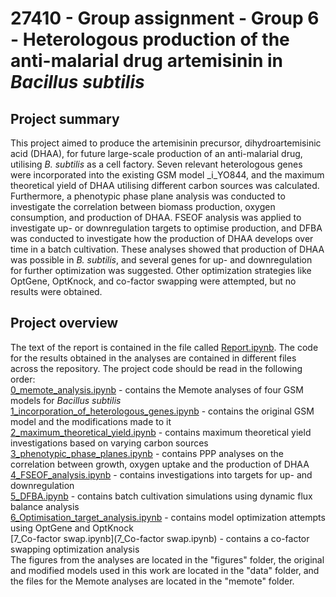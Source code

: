 # 27410 - Group assignment - Group 6 - Heterologous production of the anti-malarial drug artemisinin in _Bacillus subtilis_

## Project summary
This project aimed to produce the artemisinin precursor, dihydroartemisinic acid (DHAA), for future large-scale production of an anti-malarial drug, utilising _B. subtilis_ as a cell factory. Seven relevant heterologous genes were incorporated into the existing GSM model _i_YO844, and the maximum theoretical yield of DHAA utilising different carbon sources was calculated. Furthermore, a phenotypic phase plane analysis was conducted to investigate the correlation between biomass production, oxygen consumption, and production of DHAA. FSEOF analysis was applied to investigate up- or downregulation targets to optimise production, and DFBA was conducted to investigate how the production of DHAA develops over time in a batch cultivation. These analyses showed that production of DHAA was possible in _B. subtilis_, and several genes for up- and downregulation for further optimization was suggested. Other optimization strategies like OptGene, OptKnock, and co-factor swapping were attempted, but no results were obtained.

## Project overview
The text of the report is contained in the file called [Report.ipynb](Report.ipynb). The code for the results obtained in the analyses are contained in different files across the repository. The project code should be read in the following order: \
[0_memote_analysis.ipynb](0_memote_analysis.ipynb)  - contains the Memote analyses of four GSM models for _Bacillus subtilis_ \
[1_incorporation_of_heterologous_genes.ipynb](1_incorporation_of_heterologous_genes.ipynb) - contains the original GSM model and the modifications made to it \
[2_maximum_theoretical_yield.ipynb](2_maximum_theoretical_yield.ipynb) - contains maximum theoretical yield investigations based on varying carbon sources \
[3_phenotypic_phase_planes.ipynb](3_phenotypic_phase_planes.ipynb) - contains PPP analyses on the correlation between growth, oxygen uptake and the production of DHAA \
[4_FSEOF_analysis.ipynb](4_FSEOF_analysis.ipynb) - contains investigations into targets for up- and downregulation \
[5_DFBA.ipynb](5_DFBA.ipynb) - contains batch cultivation simulations using dynamic flux balance analysis \
[6_Optimisation_target_analysis.ipynb](6_Optimisation_target_analysis.ipynb) - contains model optimization attempts using OptGene and OptKnock \
[7_Co-factor swap.ipynb](7_Co-factor swap.ipynb) - contains a co-factor swapping optimization analysis \
The figures from the analyses are located in the "figures" folder, the original and modified models used in this work are located in the "data" folder, and the files for the Memote analyses are located in the "memote" folder.
